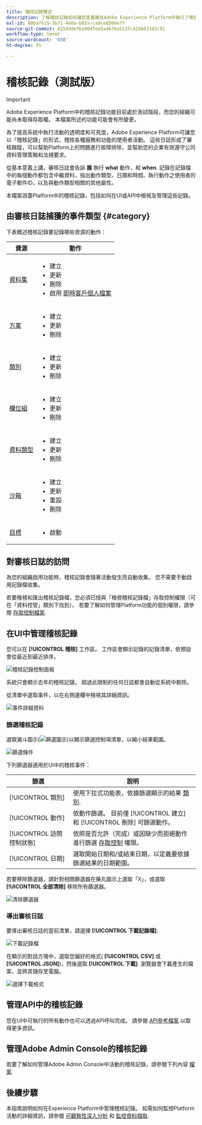 ```yaml
---
title: 稽核記錄概述
description: 了解稽核記錄如何讓您查看誰在Adobe Experience Platform中執行了哪些動作。
exl-id: 00baf615-5b71-4e0a-b82a-ca0ce8566e7f
source-git-commit: d258ddef6a904fee5a4676a513fc426663342c91
workflow-type: tm+mt
source-wordcount: '658'
ht-degree: 5%

---
```


# 稽核記錄（測試版）

>[!IMPORTANT]
>
>Adobe Experience Platform中的稽核記錄功能目前處於測試階段，而您的組織可能尚未取得存取權。 本檔案所述的功能可能會有所變更。

為了提高系統中執行活動的透明度和可見度，Adobe Experience Platform可讓您以「稽核記錄」的形式，稽核各種服務和功能的使用者活動。 這些日誌形成了審核跟蹤，可以幫助Platform上的問題進行故障排除，並幫助您的企業有效遵守公司資料管理策略和法規要求。

從基本意義上講，審核日誌會告訴 **誰** 執行 **what** 動作，和 **when**. 記錄在記錄檔中的每個動作都包含中繼資料，指出動作類型、日期和時間、執行動作之使用者的電子郵件ID，以及與動作類型相關的其他屬性。

本檔案涵蓋Platform中的稽核記錄，包括如何在UI或API中檢視及管理這些記錄。

## 由審核日誌捕獲的事件類型 {#category}

下表概述稽核記錄要記錄哪些資源的動作：

| 資源 | 動作 |
| --- | --- |
| [資料集](../../../catalog/datasets/overview.md) | <ul><li>建立</li><li>更新</li><li>刪除</li><li>啟用 [即時客戶個人檔案](../../../profile/home.md)</li></ul> |
| [方案](../../../xdm/schema/composition.md) | <ul><li>建立</li><li>更新</li><li>刪除</li></ul> |
| [類別](../../../xdm/schema/composition.md#class) | <ul><li>建立</li><li>更新</li><li>刪除</li></ul> |
| [欄位組](../../../xdm/schema/composition.md#field-group) | <ul><li>建立</li><li>更新</li><li>刪除</li></ul> |
| [資料類型](../../../xdm/schema/composition.md#data-type) | <ul><li>建立</li><li>更新</li><li>刪除</li></ul> |
| [沙箱](../../../sandboxes/home.md) | <ul><li>建立</li><li>更新</li><li>重設</li><li>刪除</li></ul> |
| [目標](../../../destinations/home.md) | <ul><li>啟動</li></ul> |

## 對審核日誌的訪問

為您的組織啟用功能時，稽核記錄會隨著活動發生而自動收集。 您不需要手動啟用記錄檔收集。

若要檢視和匯出稽核記錄檔，您必須已授與「檢視稽核記錄檔」存取控制權限（可在「資料控管」類別下找到）。 若要了解如何管理Platform功能的個別權限，請參閱 [存取控制檔案](../../../access-control/home.md).

## 在UI中管理稽核記錄

您可以在 **[!UICONTROL 稽核]** 工作區。 工作區會顯示記錄的記錄清單，依預設會從最近到最近排序。

![稽核記錄控制面板](../../images/audit-logs/audits.png)

系統只會顯示去年的稽核記錄。 超過此限制的任何日誌都會自動從系統中刪除。

從清單中選取事件，以在右側邊欄中檢視其詳細資訊。

![事件詳細資料](../../images/audit-logs/select-event.png)

### 篩選稽核記錄

選取漏斗圖示(![篩選圖示](../../images/audit-logs/icon.png))以顯示篩選控制項清單，以縮小結果範圍。

![篩選條件](../../images/audit-logs/filters.png)

下列篩選器適用於UI中的稽核事件：

| 篩選 | 說明 |
| --- | --- |
| [!UICONTROL 類別] | 使用下拉式功能表，依據篩選顯示的結果 [類別](#category). |
| [!UICONTROL 動作] | 依動作篩選。 目前僅 [!UICONTROL 建立] 和 [!UICONTROL 刪除] 可篩選動作。 |
| [!UICONTROL 訪問控制狀態] | 依照是否允許（完成）或因缺少而拒絕動作進行篩選 [存取控制](../../../access-control/home.md) 權限。 |
| [!UICONTROL 日期] | 選取開始日期和/或結束日期，以定義要依據篩選結果的日期範圍。 |

若要移除篩選器，請針對相關篩選器在藥丸圖示上選取「X」，或選取 **[!UICONTROL 全部清除]** 移除所有篩選器。

![清除篩選器](../../images/audit-logs/clear-filters.png)

### 導出審核日誌

要導出審核日誌的當前清單，請選擇 **[!UICONTROL 下載記錄檔]**.

![下載記錄檔](../../images/audit-logs/download.png)

在顯示的對話方塊中，選取您偏好的格式( **[!UICONTROL CSV]** 或 **[!UICONTROL JSON]**)，然後選取 **[!UICONTROL 下載]**. 瀏覽器會下載產生的檔案，並將其儲存至電腦。

![選擇下載格式](../../images/audit-logs/select-download-format.png)

## 管理API中的稽核記錄

您在UI中可執行的所有動作也可以透過API呼叫完成。 請參閱 [API參考檔案](https://www.adobe.io/experience-platform-apis/references/audit-query/) 以取得更多資訊。

## 管理Adobe Admin Console的稽核記錄

若要了解如何管理Adobe Admin Console中活動的稽核記錄，請參閱下列內容 [檔案](https://helpx.adobe.com/enterprise/using/audit-logs.html).

## 後續步驟

本指南說明如何在Experience Platform中管理稽核記錄。 如需如何監控Platform活動的詳細資訊，請參閱 [可觀察性深入分析](../../../observability/home.md) 和 [監控資料擷取](../../../ingestion/quality/monitor-data-ingestion.md).
